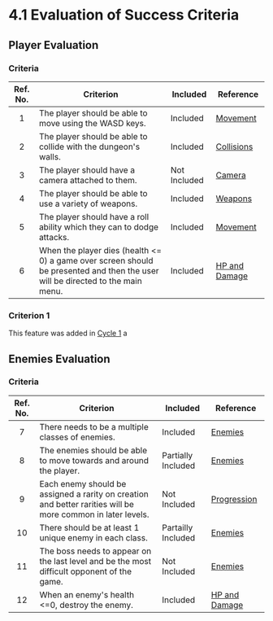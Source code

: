 # 4.1 Evaluation of Success Criteria

## Player Evaluation

### Criteria

| Ref. No. | Criterion                                                                                                                      | Included     | Reference                                                                       |
| :------: | ------------------------------------------------------------------------------------------------------------------------------ | ------------ | ------------------------------------------------------------------------------- |
|     1    | The player should be able to move using the WASD keys.                                                                         | Included     | [Movement](../analysis/features-of-the-proposed-solution.md#movement)           |
|     2    | The player should be able to collide with the dungeon's walls.                                                                 | Included     | [Collisions](../analysis/features-of-the-proposed-solution.md#collisions)       |
|     3    | The player should have a camera attached to them.                                                                              | Not Included | [Camera](../analysis/features-of-the-proposed-solution.md#camera)               |
|     4    | The player should be able to use a variety of weapons.                                                                         | Included     | [Weapons](../analysis/features-of-the-proposed-solution.md#weapons)             |
|     5    | The player should have a roll ability which they can to dodge attacks.                                                         | Included     | [Movement](../analysis/features-of-the-proposed-solution.md#movement)           |
|     6    | When the player dies (health <= 0) a game over screen should be presented and then the user will be directed to the main menu. | Included     | [HP and Damage](../analysis/features-of-the-proposed-solution.md#hp-and-damage) |

### Criterion 1

This feature was added in [Cycle 1](../design-and-development/cycle-1a.md) a

## Enemies Evaluation

### Criteria

| Ref. No. | Criterion                                                                                                   | Included           | Reference                                                                       |
| :------: | ----------------------------------------------------------------------------------------------------------- | ------------------ | ------------------------------------------------------------------------------- |
|     7    | There needs to be a multiple classes of enemies.                                                            | Included           | [Enemies](../analysis/features-of-the-proposed-solution.md#enemies)             |
|     8    | The enemies should be able to move towards and around the player.                                           | Partially Included | [Enemies](../analysis/features-of-the-proposed-solution.md#enemies)             |
|     9    | Each enemy should be assigned a rarity on creation and better rarities will be more common in later levels. | Not Included       | [Progression](../analysis/features-of-the-proposed-solution.md#progression)     |
|    10    | There should be at least 1 unique enemy in each class.                                                      | Partailly Included | [Enemies](../analysis/features-of-the-proposed-solution.md#enemies)             |
|    11    | The boss needs to appear on the last level and be the most difficult opponent of the game.                  | Not Included       | [Enemies](../analysis/features-of-the-proposed-solution.md#enemies)             |
|    12    | When an enemy's health <=0, destroy the enemy.                                                              | Included           | [HP and Damage](../analysis/features-of-the-proposed-solution.md#hp-and-damage) |
